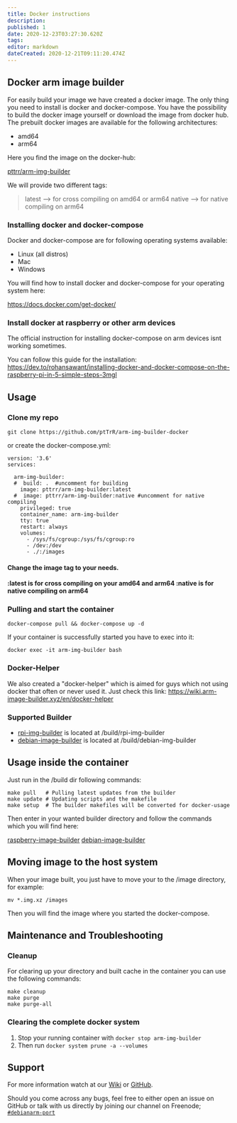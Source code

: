 ```yaml
---
title: Docker instructions
description: 
published: 1
date: 2020-12-23T03:27:30.620Z
tags: 
editor: markdown
dateCreated: 2020-12-21T09:11:20.474Z
---
```


## Docker arm image builder

For easily build your image we have created a docker image. The only thing you need to install is docker and docker-compose.
You have the possibility to build the docker image yourself or download the image from docker hub.
The prebuilt docker images are available for the following architectures:

* amd64
* arm64

Here you find the image on the docker-hub:

[pttrr/arm-img-builder](https://hub.docker.com/r/pttrr/arm-img-builder)

We will provide two different tags: 

> latest --> for cross compiling on amd64 or arm64
> native --> for native compiling on arm64

### Installing docker and docker-compose

Docker and docker-compose are for following operating systems available:

* Linux (all distros)
* Mac
* Windows

You will find how to install docker and docker-compose for your operating system here:

https://docs.docker.com/get-docker/

### Install docker at raspberry or other arm devices

The official instruction for installing docker-compose on arm devices isnt working sometimes. 

You can follow this guide for the installation:
https://dev.to/rohansawant/installing-docker-and-docker-compose-on-the-raspberry-pi-in-5-simple-steps-3mgl

## Usage

### Clone my repo

```
git clone https://github.com/ptTrR/arm-img-builder-docker
```
or create the docker-compose.yml:

```
version: '3.6'
services:

  arm-img-builder:
  #  build: .  #uncomment for building 
    image: pttrr/arm-img-builder:latest 
  #  image: pttrr/arm-img-builder:native #uncomment for native compiling
    privileged: true
    container_name: arm-img-builder
    tty: true
    restart: always
    volumes:
      - /sys/fs/cgroup:/sys/fs/cgroup:ro
      - /dev:/dev
      - ./:/images
```
#### Change the image tag to your needs. 

**:latest is for cross compiling on your amd64 and arm64
:native is for native compiling on arm64**

### Pulling and start the container

```
docker-compose pull && docker-compose up -d
```
If your container is successfully started you have to exec into it:
```
docker exec -it arm-img-builder bash
```
### Docker-Helper

We also created a "docker-helper" which is aimed for guys which not using docker that often or never used it. 
Just check this link:
https://wiki.arm-image-builder.xyz/en/docker-helper

### Supported Builder

* [rpi-img-builder](https://github.com/pyavitz/rpi-img-builder) is located at /build/rpi-img-builder
* [debian-image-builder](https://github.com/pyavitz/debian-image-builder) is located at /build/debian-img-builder

## Usage inside the container

Just run in the /build dir following commands:

```
make pull 	# Pulling latest updates from the builder
make update # Updating scripts and the makefile
make setup 	# The builder makefiles will be converted for docker-usage
```
Then enter in your wanted builder directory and follow the commands which you will find here:

[raspberry-image-builder](https://wiki.arm-image-builder.xyz/en/Raspberry)
[debian-image-builder](https://wiki.arm-image-builder.xyz/en/Debian)

## Moving image to the host system
When your image built, you just have to move your to the /image directory, for example:
```
mv *.img.xz /images
```

Then you will find the image where you started the docker-compose. 

## Maintenance and Troubleshooting

### Cleanup

For clearing up your directory and built cache in the container you can use the following commands:

```
make cleanup
make purge
make purge-all
```
### Clearing the complete docker system

1. Stop your running container with `docker stop arm-img-builder` 
2. Then run `docker system prune -a --volumes`

## Support

For more information watch at our [Wiki](https://wiki.arm-image-builder.xyz/) or [GitHub](https://github.com/pyavitz).

Should you come across any bugs, feel free to either open an issue on GitHub or talk with us directly by joining our channel on Freenode; [`#debianarm-port`](irc://irc.freenode.net/#debianarm-port)